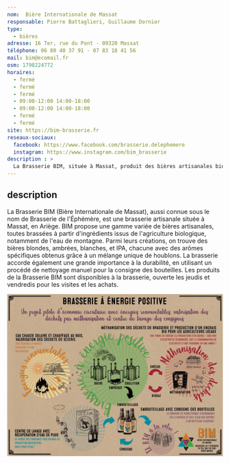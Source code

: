 ```yaml
---
nom:  Bière Internationale de Massat
responsable: Pierre Battaglieri, Guillaume Dornier
type: 
  - bières
adresse: 16 Ter, rue du Pont - 09320 Massat
téléphone: 06 80 40 37 91 - 07 83 18 41 56 
mail: bim@ecomail.fr
osm: 1798224772
horaires:
  - fermé
  - fermé
  - fermé
  - 09:00-12:00 14:00-18:00
  - 09:00-12:00 14:00-18:00
  - fermé
  - fermé
site: https://bim-brasserie.fr
reseaux-sociaux:
  facebook: https://www.facebook.com/brasserie.delephemere
  instagram: https://www.instagram.com/bim_brasserie
description : >
  La Brasserie BIM, située à Massat, produit des bières artisanales biologiques avec une variété de saveurs incluant blondes, ambrées, blanches et IPA. Elle accorde une attention particulière à la durabilité, notamment en utilisant un procédé manuel pour la consigne des bouteilles.
---
```


## description

La Brasserie BIM (Bière Internationale de Massat), aussi connue sous le nom de Brasserie de l'Éphémère, est une brasserie artisanale située à Massat, en Ariège. BIM propose une gamme variée de bières artisanales, toutes brassées à partir d'ingrédients issus de l'agriculture biologique, notamment de l'eau de montagne. Parmi leurs créations, on trouve des bières blondes, ambrées, blanches, et IPA, chacune avec des arômes spécifiques obtenus grâce à un mélange unique de houblons. La brasserie accorde également une grande importance à la durabilité, en utilisant un procédé de nettoyage manuel pour la consigne des bouteilles. Les produits de la Brasserie BIM sont disponibles à la brasserie, ouverte les jeudis et vendredis pour les visites et les achats.

![bim-brasserie](./media/bim-brasserie.jpg)

